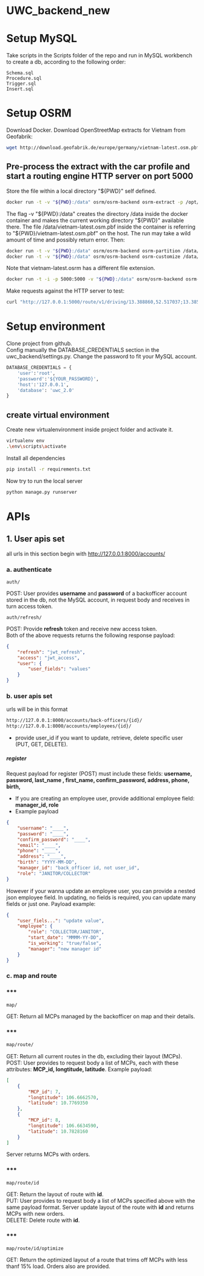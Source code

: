 # UWC_backend_new
# Setup MySQL
Take scripts in the Scripts folder of the repo and run in MySQL workbench to create a db, according to the following order:
```
Schema.sql
Procedure.sql
Trigger.sql
Insert.sql
```
# Setup OSRM
Download Docker.
Download OpenStreetMap extracts for Vietnam from Geofabrik:
```bash
wget http://download.geofabrik.de/europe/germany/vietnam-latest.osm.pbf
```
## Pre-process the extract with the car profile and start a routing engine HTTP server on port 5000
Store the file within a local directory "${PWD}" self defined.
```bash
docker run -t -v "${PWD}:/data" osrm/osrm-backend osrm-extract -p /opt/car.lua /data/vietnam-latest.osm.pbf
```
The flag -v "${PWD}:/data" creates the directory /data inside the docker container and makes the current working directory "${PWD}" available there. The file /data/vietnam-latest.osm.pbf inside the container is referring to "${PWD}/vietnam-latest.osm.pbf" on the host. The run may take a wild amount of time and possibly return error. Then:
```bash
docker run -t -v "${PWD}:/data" osrm/osrm-backend osrm-partition /data/vietnam-latest.osrm
docker run -t -v "${PWD}:/data" osrm/osrm-backend osrm-customize /data/vietnam-latest.osrm
```
Note that vietnam-latest.osrm has a different file extension.
```bash
docker run -t -i -p 5000:5000 -v "${PWD}:/data" osrm/osrm-backend osrm-routed --algorithm mld /data/vietnam-latest.osrm
```
Make requests against the HTTP server to test:
```bash
curl "http://127.0.0.1:5000/route/v1/driving/13.388860,52.517037;13.385983,52.496891?steps=true"
```
# Setup environment
Clone project from github.  
Config manually the DATABASE_CREDENTIALS section in the uwc_backend/settings.py. Change the password to fit your MySQL account. 
```python
DATABASE_CREDENTIALS = {
    'user':'root',
    'password':'${YOUR_PASSWORD}',
    'host':'127.0.0.1',
    'database': 'uwc_2.0'
}
```
## create virtual environment 
Create new virtualenvironment inside project folder and activate it.
```bash
virtualenv env
.\env\scripts\activate
```
Install all dependencies
```bash
pip install -r requirements.txt
```
Now try to run the local server
```bash
python manage.py runserver 
```
# APIs
## 1. User apis set
all urls in this section begin with http://127.0.0.1:8000/accounts/
### a. authenticate
```
auth/
```
POST: User provides **username** and **password** of a backofficer account stored in the db, not the MySQL account, in request body and receives in turn access token.
```
auth/refresh/
```
POST: Provide **refresh** token and receive new access token.  
Both of the above requests returns the following response payload:
```json
{
    "refresh": "jwt_refresh",
    "access": "jwt_access",
    "user": {
        "user_fields": "values"
    }
}
```
### b. user apis set

urls will be in this format 
```bash
http://127.0.0.1:8000/accounts/back-officers/{id}/
http://127.0.0.1:8000/accounts/employees/{id}/
```
- provide user_id if you want to update, retrieve, delete specific user (PUT, GET, DELETE).
##### register
Request payload for register (POST) must include these fields: **username, password, last_name , first_name, confirm_password, address, phone, birth,**
- If you are creating an employee user, provide additional employee field: **manager_id, role**
- Example payload
```json
{
    "username": "____",
    "password": "____",
    "confirm_password": "____",
    "email": "____",
    "phone": "____",
    "address": "____",
    "birth": "YYYY-MM-DD",
    "manager_id": "back_officer id, not user_id",
    "role": "JANITOR/COLLECTOR"
}
```
However if your wanna update an employee user, you can provide a nested json employee field. In updating, no fields is required, you can update many fields or just one. Payload example:
```json
{
    "user_fiels...": "update value",
    "employee": {
        "role": "COLLECTOR/JANITOR",
        "start_date": "MMMM-YY-DD",
        "is_working": "true/false",
        "manager": "new manager id"
    }
}
```
### c. map and route
### ***
```
map/
```
GET: Return all MCPs managed by the backofficer on map and their details.  
### ***
```html
map/route/
```
GET: Return all current routes in the db, excluding their layout (MCPs).  
POST: User provides to request body a list of MCPs, each with these attributes: **MCP_id, longtitude, latitude**. Example payload:
```json
[
    {
        "MCP_id": 7,
        "longtitude": 106.6662570,
        "latitude": 10.7769350
    },
    {
        "MCP_id": 8,
        "longtitude": 106.6634590,
        "latitude": 10.7828160
    }
]
```
Server returns MCPs with orders.  
### ***
```
map/route/id
```
GET: Return the layout of route with **id**.  
PUT: User provides to request body a list of MCPs specified above with the same payload format. Server update layout of the route with **id** and returns MCPs with new orders.  
DELETE: Delete route with **id**.  
### ***
```
map/route/id/optimize
```
GET: Return the optimized layout of a route that trims off MCPs with less thanf 15% load. Orders also are provided.

